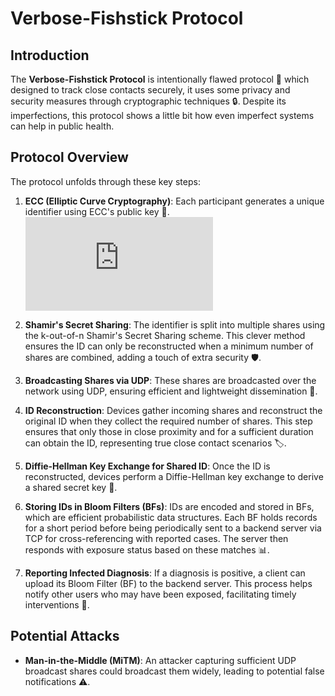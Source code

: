 # Verbose-Fishstick Protocol

## Introduction

The **Verbose-Fishstick Protocol** is intentionally flawed protocol 🦠 which designed to track close contacts securely, it uses some privacy and security measures through cryptographic techniques 🔒. Despite its imperfections, this protocol shows a little bit how even imperfect systems can help in public health.

## Protocol Overview

The protocol unfolds through these key steps:

1. **ECC (Elliptic Curve Cryptography)**: Each participant generates a unique identifier using ECC's public key 🔑. ![](https://github.com/ace-lii/verbose-fishstick/edit/main/README.md#:~:text=ECC.-,png,-MiTM.py)


2. **Shamir's Secret Sharing**: The identifier is split into multiple shares using the k-out-of-n Shamir's Secret Sharing scheme. This clever method ensures the ID can only be reconstructed when a minimum number of shares are combined, adding a touch of extra security 🛡️.

3. **Broadcasting Shares via UDP**: These shares are broadcasted over the network using UDP, ensuring efficient and lightweight dissemination 📡.

4. **ID Reconstruction**: Devices gather incoming shares and reconstruct the original ID when they collect the required number of shares. This step ensures that only those in close proximity and for a sufficient duration can obtain the ID, representing true close contact scenarios 🏷️.

5. **Diffie-Hellman Key Exchange for Shared ID**: Once the ID is reconstructed, devices perform a Diffie-Hellman key exchange to derive a shared secret key 🔑. 

6. **Storing IDs in Bloom Filters (BFs)**: IDs are encoded and stored in BFs, which are efficient probabilistic data structures. Each BF holds records for a short period before being periodically sent to a backend server via TCP for cross-referencing with reported cases. The server then responds with exposure status based on these matches 📊.

7. **Reporting Infected Diagnosis**: If a diagnosis is positive, a client can upload its Bloom Filter (BF) to the backend server. This process helps notify other users who may have been exposed, facilitating timely interventions 🚨.

## Potential Attacks

* **Man-in-the-Middle (MiTM)**: An attacker capturing sufficient UDP broadcast shares could broadcast them widely, leading to potential false notifications ⚠️.

